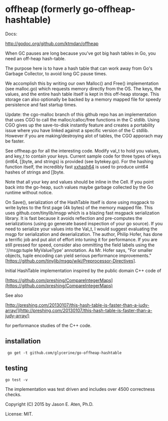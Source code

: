 offheap (formerly go-offheap-hashtable)
====================

Docs:

http://godoc.org/github.com/ktmdan/offheap

When GC pauses are long because you've got big hash tables in Go, you need an off-heap hash-table.


 The purpose here is to have a hash table that can work away
 from Go's Garbage Collector, to avoid long GC pause times.

 We accomplish this by writing our own Malloc() and Free() implementation
 (see malloc.go) which requests memory directly from the OS.
 The keys, the values, and the entire hash table itself is kept 
 in this off-heap storage. This storage can also optionally be backed by a memory mapped file for speedy persistence and fast startup times.

Update: the cgo-malloc branch of this github repo has an implementation that uses CGO to
call the malloc/calloc/free functions in the C stdlib. Using CGO 
gives up the save-to-disk instantly feature and creates a portability issue where
you have linked against a specific version of the C stdlib. However if you
are making/destroying alot of tables, the CGO apporach may be faster.

 See offheap.go for all the interesting code. Modify val_t to hold
 you values, and key_t to contain your keys. Current sample code
 for three types of keys (int64, []byte, and strings) is provided (see bytekey.go). 
 For the hashing function itself, the incredibly fast [xxhash64](https://github.com/OneOfOne/xxhash) is used to produce uint64 hashes of strings and []byte.

 Note that all your key and values should be inline in the Cell. If you
 point back into the go-heap, such values maybe garbage collected by
 the Go runtime without notice.

 On Save(), serialization of the HashTable itself is done using msgpack to write bytes to the first page (4k bytes) of the memory mapped file. This uses github.com/tinylib/msgp which is a blazing fast msgpack serialization library. It is fast because it avoids reflection and pre-computes the serializations (using go generate based inspection of your go source). If you need to serialize your values into the Val_t, I would suggest evaluating the msgp for serialization and deserialization. The author, Philip Hofer, has done a terrific job and put alot of effort into tuning it for performance. If you are still pressed for speed, consider also ommitting the field labels using the '//msgp:tuple MyValueType' annotation. As Mr. Hofer says, "For smaller objects, tuple encoding can yield serious performance improvements." [https://github.com/tinylib/msgp/wiki/Preprocessor-Directives].

 Initial HashTable implementation inspired by the public domain C++ code of

 [https://github.com/preshing/CompareIntegerMaps](https://github.com/preshing/CompareIntegerMaps)

 See also

 [http://preshing.com/20130107/this-hash-table-is-faster-than-a-judy-array/](http://preshing.com/20130107/this-hash-table-is-faster-than-a-judy-array/)

 for performance studies of the C++ code.

installation
------------

     go get -t github.com/glycerine/go-offheap-hashtable

testing
--------

    go test -v


The implementation was test driven and includes over 4500 correctness checks.

Copyright (C) 2015 by Jason E. Aten, Ph.D.

License: MIT.
